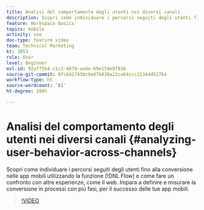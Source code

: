```yaml
---
title: Analisi del comportamento degli utenti nei diversi canali
description: Scopri come individuare i percorsi seguiti degli utenti fino alla conversione nelle app mobili utilizzando la funzione Flusso e come fare un confronto con altre esperienze, come il web. Impara a definire e misurare la conversione in processi con più fasi, per il successo delle tue app mobili.
feature: Workspace Basics
topics: mobile
activity: use
doc-type: feature video
team: Technical Marketing
kt: 3053
role: User
level: Beginner
exl-id: 92af75b4-c1c3-4679-aede-b9e154e9f836
source-git-commit: 8fc641743bc9e07b838a22ca64ccc15344d52764
workflow-type: ht
source-wordcount: '81'
ht-degree: 100%

---
```


# Analisi del comportamento degli utenti nei diversi canali {#analyzing-user-behavior-across-channels}

Scopri come individuare i percorsi seguiti degli utenti fino alla conversione nelle app mobili utilizzando la funzione [!DNL Flow] e come fare un confronto con altre esperienze, come il web. Impara a definire e misurare la conversione in processi con più fasi, per il successo delle tue app mobili.

>[!VIDEO](https://video.tv.adobe.com/v/27824/?quality=12&learn=on)
